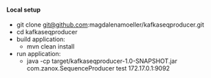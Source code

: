 #### Local setup

* git clone git@github.com:magdalenamoeller/kafkaseqproducer.git
* cd kafkaseqproducer
* build application: 
    * mvn clean install
* run application:
    * java -cp target/kafkaseqproducer-1.0-SNAPSHOT.jar com.zanox.SequenceProducer test 172.17.0.1:9092